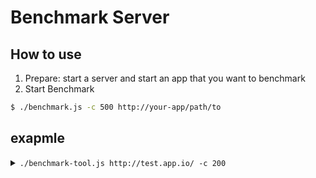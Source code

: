 # Benchmark Server

## How to use

1. Prepare: start a server and start an app that you want to benchmark
2. Start Benchmark

```bash
$ ./benchmark.js -c 500 http://your-app/path/to
```

## exapmle

<details>
<summary><code>./benchmark-tool.js http://test.app.io/ -c 200</code></summary>
<pre>
./benchmark.js http://test.app.io/ -c 200
Benchmark v1.0.0

Benchmarking http://test.app.io/...

Benchmarking with 100 concurrency and 1000 requests...

This is ApacheBench, Version 2.3 <$Revision: 1901567 $>
Copyright 1996 Adam Twiss, Zeus Technology Ltd, http://www.zeustech.net/
Licensed to The Apache Software Foundation, http://www.apache.org/

Benchmarking test.app.io (be patient)


Server Software:        
Server Hostname:        test.app.io
Server Port:            80

Document Path:          /
Document Length:        561 bytes

Concurrency Level:      100
Time taken for tests:   0.710 seconds
Complete requests:      1000
Failed requests:        0
Total transferred:      1220000 bytes
HTML transferred:       561000 bytes
Requests per second:    1408.53 [#/sec] (mean)
Time per request:       70.996 [ms] (mean)
Time per request:       0.710 [ms] (mean, across all concurrent requests)
Transfer rate:          1678.13 [Kbytes/sec] received

Connection Times (ms)
              min  mean[+/-sd] median   max
Connect:        0    1   0.7      0       5
Processing:     7   68   8.9     69      96
Waiting:        4   68   8.8     69      96
Total:          7   69   8.9     69      98
WARNING: The median and mean for the initial connection time are not within a normal deviation
        These results are probably not that reliable.

Percentage of the requests served within a certain time (ms)
  50%     69
  66%     72
  75%     73
  80%     74
  90%     77
  95%     81
  98%     88
  99%     93
 100%     98 (longest request)

-----------------

Benchmarking with 150 concurrency and 1500 requests...

This is ApacheBench, Version 2.3 <$Revision: 1901567 $>
Copyright 1996 Adam Twiss, Zeus Technology Ltd, http://www.zeustech.net/
Licensed to The Apache Software Foundation, http://www.apache.org/

Benchmarking test.app.io (be patient)


Server Software:        
Server Hostname:        test.app.io
Server Port:            80

Document Path:          /
Document Length:        561 bytes

Concurrency Level:      150
Time taken for tests:   1.158 seconds
Complete requests:      1500
Failed requests:        0
Total transferred:      1830000 bytes
HTML transferred:       841500 bytes
Requests per second:    1294.90 [#/sec] (mean)
Time per request:       115.839 [ms] (mean)
Time per request:       0.772 [ms] (mean, across all concurrent requests)
Transfer rate:          1542.75 [Kbytes/sec] received

Connection Times (ms)
              min  mean[+/-sd] median   max
Connect:        0    1   1.1      0       8
Processing:     7  113  25.3    113     202
Waiting:        2  113  25.3    112     202
Total:          7  114  25.0    114     203

Percentage of the requests served within a certain time (ms)
  50%    114
  66%    118
  75%    122
  80%    131
  90%    151
  95%    155
  98%    159
  99%    171
 100%    203 (longest request)

-----------------

Benchmarking with 200 concurrency and 2000 requests...

This is ApacheBench, Version 2.3 <$Revision: 1901567 $>
Copyright 1996 Adam Twiss, Zeus Technology Ltd, http://www.zeustech.net/
Licensed to The Apache Software Foundation, http://www.apache.org/

Benchmarking test.app.io (be patient)


Server Software:        
Server Hostname:        test.app.io
Server Port:            80

Document Path:          /
Document Length:        561 bytes

Concurrency Level:      200
Time taken for tests:   1.467 seconds
Complete requests:      2000
Failed requests:        132
   (Connect: 0, Receive: 46, Length: 86, Exceptions: 0)
Non-2xx responses:      40
Total transferred:      2458480 bytes
HTML transferred:       1186794 bytes
Requests per second:    1363.44 [#/sec] (mean)
Time per request:       146.687 [ms] (mean)
Time per request:       0.733 [ms] (mean, across all concurrent requests)
Transfer rate:          1636.72 [Kbytes/sec] received

Connection Times (ms)
              min  mean[+/-sd] median   max
Connect:        0    2   7.0      1     206
Processing:     8  141  60.5    122     323
Waiting:        0  140  60.9    121     322
Total:          8  143  59.2    123     325

Percentage of the requests served within a certain time (ms)
  50%    123
  66%    146
  75%    178
  80%    182
  90%    233
  95%    268
  98%    305
  99%    311
 100%    325 (longest request)

-----------------

┌─────────────┬──────────┬─────────┬────────────┬──────┬────────┬────────┬────────┬────────┬───────────────┐
│ Concurrency │ Requests │ Success │ QPS        │ Min  │ 50%    │ 90%    │ 99%    │ Max    │ Test Time     │
├─────────────┼──────────┼─────────┼────────────┼──────┼────────┼────────┼────────┼────────┼───────────────┤
│ 100         │ 1000     │ 100.00% │ 1408.53 ms │ 7 ms │ 69 ms  │ 77 ms  │ 93 ms  │ 98 ms  │ 0.710 seconds │
├─────────────┼──────────┼─────────┼────────────┼──────┼────────┼────────┼────────┼────────┼───────────────┤
│ 150         │ 1500     │ 100.00% │ 1294.90 ms │ 7 ms │ 114 ms │ 151 ms │ 171 ms │ 203 ms │ 1.158 seconds │
├─────────────┼──────────┼─────────┼────────────┼──────┼────────┼────────┼────────┼────────┼───────────────┤
│ 200         │ 2000     │ 93.40%  │ 1363.44 ms │ 8 ms │ 123 ms │ 233 ms │ 311 ms │ 325 ms │ 1.467 seconds │
└─────────────┴──────────┴─────────┴────────────┴──────┴────────┴────────┴────────┴────────┴───────────────┘
</pre>
<details>
